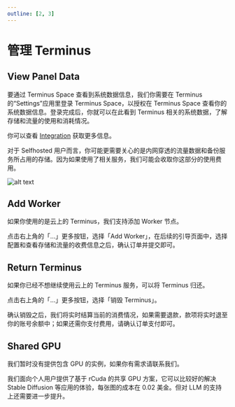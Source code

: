 ```yaml
---
outline: [2, 3]
---
```


# 管理 Terminus

## View Panel Data

要通过 Terminus Space 查看到系统数据信息，我们你需要在 Terminus 的“Settings”应用里登录 Terminus Space，以授权在 Terminus Space 查看你的系统数据信息。登录完成后，你就可以在此看到 Terminus 相关的系统数据，了解存储和流量的使用和消耗情况。

你可以查看 [Integration](../../terminus/settings/integration.md) 获取更多信息。

对于 Selfhosted 用户而言，你可能更需要关心的是内网穿透的流量数据和备份服务所占用的存储。因为如果使用了相关服务，我们可能会收取你这部分的使用费用。

![alt text](/images/how-to/space/my_terminus.jpg)

## Add Worker

如果你使用的是云上的 Terminus，我们支持添加 Worker 节点。

点击右上角的「...」更多按钮，选择「Add Worker」，在后续的引导页面中，选择配置和查看存储和流量的收费信息之后，确认订单并提交即可。

## Return Terminus

如果你已经不想继续使用云上的 Terminus 服务，可以将 Terminus 归还。

点击右上角的「...」更多按钮，选择「销毁 Terminus」。

确认销毁之后，我们将实时结算当前的消费情况，如果需要退款，款项将实时退至你的账号余额中；如果还需你支付费用，请确认订单支付即可。

## Shared GPU

我们暂时没有提供包含 GPU 的实例，如果你有需求请联系我们。

我们面向个人用户提供了基于 rCuda 的共享 GPU 方案，它可以比较好的解决 Stable Diffusion 等应用的体验，每张图的成本在 0.02 美金。但对 LLM 的支持上还需要进一步提升。
